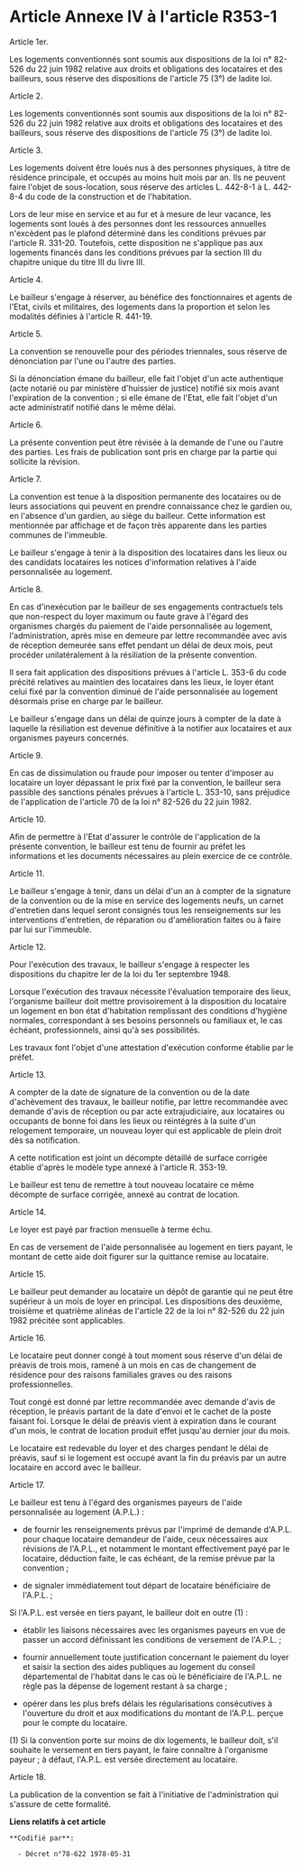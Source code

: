 # Article Annexe IV à l'article R353-1

Article 1er.

Les logements conventionnés sont soumis aux dispositions de la loi n° 82-526 du 22 juin 1982 relative aux droits et
obligations des locataires et des bailleurs, sous réserve des dispositions de l'article 75 (3°) de ladite loi.

Article 2.

Les logements conventionnés sont soumis aux dispositions de la loi n° 82-526 du 22 juin 1982 relative aux droits et
obligations des locataires et des bailleurs, sous réserve des dispositions de l'article 75 (3°) de ladite loi.

Article 3.

Les logements doivent être loués nus à des personnes physiques, à titre de résidence principale, et occupés au moins huit
mois par an. Ils ne peuvent faire l'objet de sous-location, sous réserve des articles L. 442-8-1 à L. 442-8-4 du code de la
construction et de l'habitation.

Lors de leur mise en service et au fur et à mesure de leur vacance, les logements sont loués à des personnes dont les
ressources annuelles n'excèdent pas le plafond déterminé dans les conditions prévues par l'article R. 331-20. Toutefois,
cette disposition ne s'applique pas aux logements financés dans les conditions prévues par la section III du chapitre unique
du titre III du livre III.

Article 4.

Le bailleur s'engage à réserver, au bénéfice des fonctionnaires et agents de l'Etat, civils et militaires, des logements dans
la proportion et selon les modalités définies à l'article R. 441-19.

Article 5.

La convention se renouvelle pour des périodes triennales, sous réserve de dénonciation par l'une ou l'autre des parties.

Si la dénonciation émane du bailleur, elle fait l'objet d'un acte authentique (acte notarié ou par ministère d'huissier de
justice) notifié six mois avant l'expiration de la convention ; si elle émane de l'Etat, elle fait l'objet d'un acte
administratif notifié dans le même délai.

Article 6.

La présente convention peut être révisée à la demande de l'une ou l'autre des parties. Les frais de publication sont pris en
charge par la partie qui sollicite la révision.

Article 7.

La convention est tenue à la disposition permanente des locataires ou de leurs associations qui peuvent en prendre
connaissance chez le gardien ou, en l'absence d'un gardien, au siège du bailleur. Cette information est mentionnée par
affichage et de façon très apparente dans les parties communes de l'immeuble.

Le bailleur s'engage à tenir à la disposition des locataires dans les lieux ou des candidats locataires les notices
d'information relatives à l'aide personnalisée au logement.

Article 8.

En cas d'inexécution par le bailleur de ses engagements contractuels tels que non-respect du loyer maximum ou faute grave à
l'égard des organismes chargés du paiement de l'aide personnalisée au logement, l'administration, après mise en demeure par
lettre recommandée avec avis de réception demeurée sans effet pendant un délai de deux mois, peut procéder unilatéralement à
la résiliation de la présente convention.

Il sera fait application des dispositions prévues à l'article L. 353-6 du code précité relatives au maintien des locataires
dans les lieux, le loyer étant celui fixé par la convention diminué de l'aide personnalisée au logement désormais prise en
charge par le bailleur.

Le bailleur s'engage dans un délai de quinze jours à compter de la date à laquelle la résiliation est devenue définitive à la
notifier aux locataires et aux organismes payeurs concernés.

Article 9.

En cas de dissimulation ou fraude pour imposer ou tenter d'imposer au locataire un loyer dépassant le prix fixé par la
convention, le bailleur sera passible des sanctions pénales prévues à l'article L. 353-10, sans préjudice de l'application de
l'article 70 de la loi n° 82-526 du 22 juin 1982.

Article 10.

Afin de permettre à l'Etat d'assurer le contrôle de l'application de la présente convention, le bailleur est tenu de fournir
au préfet les informations et les documents nécessaires au plein exercice de ce contrôle.

Article 11.

Le bailleur s'engage à tenir, dans un délai d'un an à compter de la signature de la convention ou de la mise en service des
logements neufs, un carnet d'entretien dans lequel seront consignés tous les renseignements sur les interventions
d'entretien, de réparation ou d'amélioration faites ou à faire par lui sur l'immeuble.

Article 12.

Pour l'exécution des travaux, le bailleur s'engage à respecter les dispositions du chapitre Ier de la loi du 1er septembre
1948.

Lorsque l'exécution des travaux nécessite l'évaluation temporaire des lieux, l'organisme bailleur doit mettre provisoirement
à la disposition du locataire un logement en bon état d'habitation remplissant des conditions d'hygiène normales,
correspondant à ses besoins personnels ou familiaux et, le cas échéant, professionnels, ainsi qu'à ses possibilités.

Les travaux font l'objet d'une attestation d'exécution conforme établie par le préfet.

Article 13.

A compter de la date de signature de la convention ou de la date d'achèvement des travaux, le bailleur notifie, par lettre
recommandée avec demande d'avis de réception ou par acte extrajudiciaire, aux locataires ou occupants de bonne foi dans les
lieux ou réintégrés à la suite d'un relogement temporaire, un nouveau loyer qui est applicable de plein droit dès sa
notification.

A cette notification est joint un décompte détaillé de surface corrigée établie d'après le modèle type annexé à l'article R.
353-19.

Le bailleur est tenu de remettre à tout nouveau locataire ce même décompte de surface corrigée, annexé au contrat de
location.

Article 14.

Le loyer est payé par fraction mensuelle à terme échu.

En cas de versement de l'aide personnalisée au logement en tiers payant, le montant de cette aide doit figurer sur la
quittance remise au locataire.

Article 15.

Le bailleur peut demander au locataire un dépôt de garantie qui ne peut être supérieur à un mois de loyer en principal. Les
dispositions des deuxième, troisième et quatrième alinéas de l'article 22 de la loi n° 82-526 du 22 juin 1982 précitée sont
applicables.

Article 16.

Le locataire peut donner congé à tout moment sous réserve d'un délai de préavis de trois mois, ramené à un mois en cas de
changement de résidence pour des raisons familiales graves ou des raisons professionnelles.

Tout congé est donné par lettre recommandée avec demande d'avis de réception, le préavis partant de la date d'envoi et le
cachet de la poste faisant foi. Lorsque le délai de préavis vient à expiration dans le courant d'un mois, le contrat de
location produit effet jusqu'au dernier jour du mois.

Le locataire est redevable du loyer et des charges pendant le délai de préavis, sauf si le logement est occupé avant la fin
du préavis par un autre locataire en accord avec le bailleur.

Article 17.

Le bailleur est tenu à l'égard des organismes payeurs de l'aide personnalisée au logement (A.P.L.) :

- de fournir les renseignements prévus par l'imprimé de demande d'A.P.L. pour chaque locataire demandeur de l'aide, ceux
nécessaires aux révisions de l'A.P.L., et notamment le montant effectivement payé par le locataire, déduction faite, le cas
échéant, de la remise prévue par la convention ;

- de signaler immédiatement tout départ de locataire bénéficiaire de l'A.P.L. ;

Si l'A.P.L. est versée en tiers payant, le bailleur doit en outre (1) :

- établir les liaisons nécessaires avec les organismes payeurs en vue de passer un accord définissant les conditions de
versement de l'A.P.L. ;

- fournir annuellement toute justification concernant le paiement du loyer et saisir la section des aides publiques au
logement du conseil départemental de l'habitat dans le cas où le bénéficiaire de l'A.P.L. ne règle pas la dépense de logement
restant à sa charge ;

- opérer dans les plus brefs délais les régularisations consécutives à l'ouverture du droit et aux modifications du montant
de l'A.P.L. perçue pour le compte du locataire.

(1) Si la convention porte sur moins de dix logements, le bailleur doit, s'il souhaite le versement en tiers payant, le faire
connaître à l'organisme payeur ; à défaut, l'A.P.L. est versée directement au locataire.

Article 18.

La publication de la convention se fait à l'initiative de l'administration qui s'assure de cette formalité.

**Liens relatifs à cet article**

	**Codifié par**:

	  - Décret n°78-622 1978-05-31
